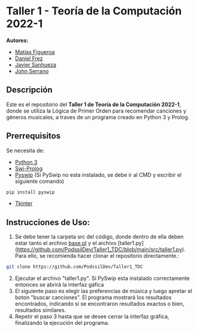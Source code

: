 # Taller 1 - Teoría de la Computación 2022-1 
**Autores:** 
* [Matías Figueroa](https://github.com/MatiasFigueroaContreras)
* [Daniel Frez](https://github.com/DanielFrez)
* [Javier Sanhueza](https://github.com/Truncus12)
* [John Serrano](https://github.com/PodssilDev)

## Descripción
Este es el repositorio del **Taller 1 de Teoría de la Computación 2022-1**, donde se utiliza la Lógica de Primer Orden para recomendar canciones y géneros musicales, a traves de un programa creado en Python 3 y Prolog.

## Prerrequisitos
Se necesita de: 
* [Python 3](https://www.python.org/downloads/)
* [Swi-Prolog](https://www.swi-prolog.org)
* [Pyswip](https://pypi.org/project/pyswip/) (Si PySwip no esta instalado, se debe ir al CMD y escribir el siguiente comando)
```sh
pip install pyswip
```
* [Tkinter](https://docs.python.org/es/3/library/tkinter.html)

## Instrucciones de Uso:
1. Se debe tener la carpeta src del código, donde dentro de ella deben estar tanto el archivo [base.pl](https://github.com/PodssilDev/Taller1_TDC/blob/main/src/base.pl) 
y el archivo [taller1.py] (https://github.com/PodssilDev/Taller1_TDC/blob/main/src/taller1.py). Para ello, se recomienda hacer clonar el repositorio directamente.:
```sh
git clone https://github.com/PodssilDev/Taller1_TDC
```
2. Ejecutar el archivo "taller1.py". Si PySwip esta instalado correctamente entonces se abrirá la interfaz
gáfica
3. El siguiente paso es elegir las preferencias de música y luego apretar el boton "buscar canciones". El 
programa mostrará los resultados encontrados, indicando si se encontraron resultados exactos o bien, 
resultados similares.
4. Repetir el paso 3 hasta que se desee cerrar la interfaz gráfica, finalizando la ejecución del programa.
